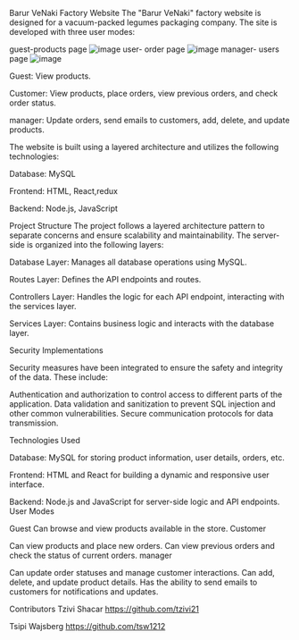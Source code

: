 Barur VeNaki Factory Website
The "Barur VeNaki" factory website is designed for a vacuum-packed legumes packaging company. The site is developed with three user modes:

guest-products page
![image](https://github.com/tzivi21/BarurVenakiFactory/assets/148487391/6fc522a9-3343-4f8e-b163-04abe4c84970)
user- order page
![image](https://github.com/tzivi21/BarurVenakiFactory/assets/148487391/4a776ff0-6db9-4306-81c5-18683997e6d0)
manager- users page
![image](https://github.com/tzivi21/BarurVenakiFactory/assets/148487391/2dcf0b62-6ae0-4f1d-aa28-da136cabe03e)



Guest: View products.

Customer: View products, place orders, view previous orders, and check order status.

manager: Update orders, send emails to customers, add, delete, and update products.

The website is built using a layered architecture and utilizes the following technologies:


Database: MySQL

Frontend: HTML, React,redux

Backend: Node.js, JavaScript

Project Structure
The project follows a layered architecture pattern to separate concerns and ensure scalability and maintainability. The server-side is organized into the following layers:

Database Layer: Manages all database operations using MySQL.

Routes Layer: Defines the API endpoints and routes.

Controllers Layer: Handles the logic for each API endpoint, interacting with the services layer.

Services Layer: Contains business logic and interacts with the database layer.


Security Implementations

Security measures have been integrated to ensure the safety and integrity of the data. These include:

Authentication and authorization to control access to different parts of the application.
Data validation and sanitization to prevent SQL injection and other common vulnerabilities.
Secure communication protocols for data transmission.

Technologies Used

Database: MySQL for storing product information, user details, orders, etc.

Frontend: HTML and React for building a dynamic and responsive user interface.

Backend: Node.js and JavaScript for server-side logic and API endpoints.
User Modes

Guest
Can browse and view products available in the store.
Customer

Can view products and place new orders.
Can view previous orders and check the status of current orders.
manager

Can update order statuses and manage customer interactions.
Can add, delete, and update product details.
Has the ability to send emails to customers for notifications and updates.

Contributors
Tzivi Shacar https://github.com/tzivi21

Tsipi Wajsberg  https://github.com/tsw1212
